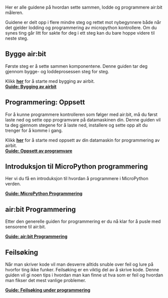
Her er alle guidene på hvordan sette sammen, lodde og programmere air:bit måleren.

Guidene er delt opp i flere mindre steg og rettet mot nybegynnere både når det gjelder lodding og programmering av micropython kontrollere. Om du synes ting går litt for sakte for deg i ett steg kan du bare hoppe videre til neste steg.

## Bygge air:bit

Første steg er å sette sammen komponentene. Denne guiden tar deg gjennom bygge- og loddeprosessen steg for steg.

Klikk **[her][build]** for å starte med bygging av airbit.  
**[Guide: Bygging av airbit][build]**

## Programmering: Oppsett

For å kunne programmere kontrolleren som følger med air:bit, må du først laste ned og sette opp programvare på datamaskinen din. Denne guiden vil ta deg gjennom stegene for å laste ned, installere og sette opp alt du trenger for å komme i gang.

Klikk **[her][prog-setup]** for å starte med oppsett av din datamaskin for programmering av airbit.  
**[Guide: Oppsett av programvare][prog-setup]**

## Introduksjon til MicroPython programmering

Her vi du få en introduksjon til hvordan å programmere i MicroPython verden.

**[Guide: MicroPython Programmering][micropython-Programming]**

## air:bit Programmering

Etter den generelle guiden for programmering er du nå klar for å pusle med sensorene til air:bit.

**[Guide: air:bit Programmering][airbit-programming]**

## Feilsøking

Når man skriver kode vil man desverre alltids snuble over feil og lure på hvorfor ting ikke funker. Feilsøking er en viktig del av å skrive kode. Denne guiden vil gi noen tips i hvordan man kan finne ut hva som er feil og hvordan man fikser det mest vanlige problemer.

**[Guide: Feilsøking under programmering][error-debugging]**

[build]: Guide-bygging-lodding
[prog-setup]: Oppsett-for-programmering
[airbit-programming]: airbit-programmering
[micropython-programming]: micropython-programmering
[error-debugging]: error-debugging
